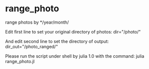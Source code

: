 # range_photo
range photos by */year/month/

Edit first line to set your original directory of photos: 
dir="/photo/"  

And edit second line to set the directory of output: 
dir_out="/photo_ranged/"

Please run the script under shell by julia 1.0 with the command:
julia range_photo.jl
